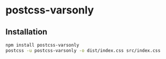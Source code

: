 # postcss-varsonly

## Installation

```sh
npm install postcss-varsonly
postcss -u postcss-varsonly -o dist/index.css src/index.css
```
